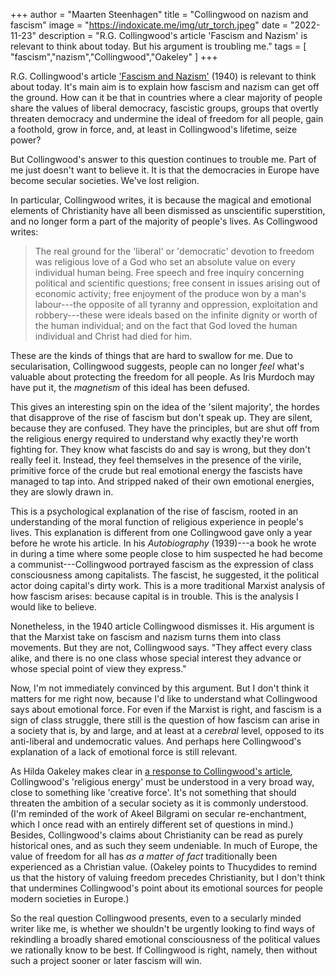 +++
author = "Maarten Steenhagen"
title = "Collingwood on nazism and fascism"
image = "https://indoxicate.me/img/utr_torch.jpeg"
date = "2022-11-23"
description = "R.G. Collingwood's article 'Fascism and Nazism' is relevant to think about today. But his argument is troubling me."
tags = [
    "fascism","nazism","Collingwood","Oakeley"
]
+++

R.G. Collingwood's article ['Fascism and Nazism'](https://philpapers.org/rec/RGCFAN) (1940) is relevant to think about today. It's main aim is to explain how fascism and nazism can get off the ground. How can it be that in countries where a clear majority of people share the values of liberal democracy, fascistic groups, groups that overtly threaten democracy and undermine the ideal of freedom for all people, gain a foothold, grow in force, and, at least in Collingwood's lifetime, seize power? 

But Collingwood's answer to this question continues to trouble me. Part of me just doesn't want to believe it. It is that the democracies in Europe have become secular societies. We've lost religion.  

In particular, Collingwood writes, it is because the magical and emotional elements of Christianity have all been dismissed as unscientific superstition, and no longer form a part of the majority of people's lives. As Collingwood writes: 

> The real ground for the 'liberal' or 'democratic' devotion to freedom was religious love of a God who set an absolute value on every individual human being. Free speech and free inquiry concerning political and scientific questions; free consent in issues arising out of economic activity; free enjoyment of the produce won by a man's labour---the opposite of all tyranny and oppression, exploitation and robbery---these were ideals based on the infinite dignity or worth of the human individual; and on the fact that God loved the human individual and Christ had died for him.

These are the kinds of things that are hard to swallow for me. Due to secularisation, Collingwood suggests, people can no longer _feel_ what's valuable about protecting the freedom for all people. As Iris Murdoch may have put it, the _magnetism_ of this ideal has been defused. 

This gives an interesting spin on the idea of the 'silent majority', the hordes that disapprove of the rise of fascism but don't speak up. They are silent, because they are confused. They have the principles, but are shut off from the religious energy required to understand why exactly they're worth fighting for. They know what fascists do and say is wrong, but they don't really feel it. Instead, they feel themselves in the presence of the virile, primitive force of the crude but real emotional energy the fascists have managed to tap into. And stripped naked of their own emotional energies, they are slowly drawn in. 

This is a psychological explanation of the rise of fascism, rooted in an understanding of the moral function of religious experience in people's lives. This explanation is different from one Collingwood gave only a year before he wrote his article. In his _Autobiography_ (1939)---a book he wrote in during a time where some people close to him suspected he had become a communist---Collingwood portrayed fascism as the expression of class consciousness among capitalists. The fascist, he suggested, it the political actor doing capital's dirty work. This is a more traditional Marxist analysis of how fascism arises: because capital is in trouble. This is the analysis I would like to believe.

Nonetheless, in the 1940 article Collingwood dismisses it. His argument is that the Marxist take on fascism and nazism turns them into class movements. But they are not, Collingwood says. "They affect every class alike, and there is no one class whose special interest they advance or whose special point of view they express." 

Now, I'm not immediately convinced by this argument. But I don't think it matters for me right now, because I'd like to understand what Collingwood says about emotional force. For even if the Marxist is right, and fascism is a sign of class struggle, there still is the question of how fascism can arise in a society that is, by and large, and at least at a _cerebral_ level, opposed to its anti-liberal and undemocratic values. And perhaps here Collingwood's explanation of a lack of emotional force is still relevant. 

As Hilda Oakeley makes clear in [a response to Collingwood's article](https://philpapers.org/rec/HDOFAN), Collingwood's 'religious energy' must be understood in a very broad way, close to something like 'creative force'. It's not something that should threaten the ambition of a secular society as it is commonly understood. (I'm reminded of the work of Akeel Bilgrami on secular re-enchantment, which I once read with an entirely different set of questions in mind.) Besides, Collingwood's claims about Christianity can be read as purely historical ones, and as such they seem undeniable. In much of Europe, the value of freedom for all has _as a matter of fact_ traditionally been experienced as a Christian value. (Oakeley points to Thucydides to remind us that the history of valuing freedom precedes Christianity, but I don't think that undermines Collingwood's point about its emotional sources for people modern societies in Europe.)

So the real question Collingwood presents, even to a secularly minded writer like me, is whether we shouldn't be urgently looking to find ways of rekindling a broadly shared emotional consciousness of the political values we rationally know to be best. If Collingwood is right, namely, then without such a project sooner or later fascism will win.   